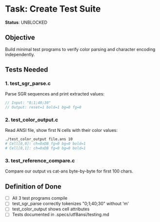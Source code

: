 # Task: Create Test Suite

**Status**: UNBLOCKED

## Objective
Build minimal test programs to verify color parsing and character encoding independently.

## Tests Needed

### 1. test_sgr_parse.c
Parse SGR sequences and print extracted values:
```c
// Input: "0;1;40;30"
// Output: reset=1 bold=1 bg=0 fg=0
```

### 2. test_color_output.c  
Read ANSI file, show first N cells with their color values:
```bash
./test_color_output file.ans 10
# Cell[0,0]: ch=0xDB fg=0 bg=0 bold=1
# Cell[0,1]: ch=0xDB fg=0 bg=0 bold=1
```

### 3. test_reference_compare.c
Compare our output vs cat-ans byte-by-byte for first 100 chars.

## Definition of Done
- [ ] All 3 test programs compile
- [ ] test_sgr_parse correctly tokenizes "0;1;40;30" without 'm'
- [ ] test_color_output shows cell attributes
- [ ] Tests documented in .specs/utf8ansi/testing.md
